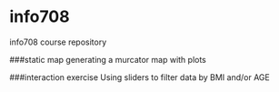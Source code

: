 # info708
info708 course repository

###static map
generating a murcator map with plots

###interaction exercise
Using sliders to filter data by BMI and/or AGE

